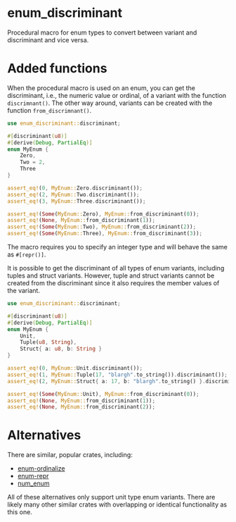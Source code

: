 # enum_discriminant
Procedural macro for enum types to convert between variant and discriminant and vice versa.

# Added functions
When the procedural macro is used on an enum, you can get the discriminant, i.e., the numeric value
or ordinal, of a variant with the function `discrimnant()`. The other way around, variants can be
created with the function `from_discrimnant()`.

```rust
use enum_discriminant::discriminant;

#[discriminant(u8)]
#[derive(Debug, PartialEq)]
enum MyEnum {
    Zero,
    Two = 2,
    Three
}

assert_eq!(0, MyEnum::Zero.discriminant());
assert_eq!(2, MyEnum::Two.discriminant());
assert_eq!(3, MyEnum::Three.discriminant());

assert_eq!(Some(MyEnum::Zero), MyEnum::from_discriminant(0));
assert_eq!(None, MyEnum::from_discriminant(1));
assert_eq!(Some(MyEnum::Two), MyEnum::from_discriminant(2));
assert_eq!(Some(MyEnum::Three), MyEnum::from_discriminant(3));

```

The macro requires you to specify an integer type and will behave the same as `#[repr()]`.

It is possible to get the discriminant of all types of enum variants, including tuples and struct
variants. However, tuple and struct variants cannot be created from the discriminant since it
also requires the member values of the variant.

```rust
use enum_discriminant::discriminant;

#[discriminant(u8)]
#[derive(Debug, PartialEq)]
enum MyEnum {
    Unit,
    Tuple(u8, String),
    Struct{ a: u8, b: String }
}

assert_eq!(0, MyEnum::Unit.discriminant());
assert_eq!(1, MyEnum::Tuple(17, "blargh".to_string()).discriminant());
assert_eq!(2, MyEnum::Struct{ a: 17, b: "blargh".to_string() }.discriminant());

assert_eq!(Some(MyEnum::Unit), MyEnum::from_discriminant(0));
assert_eq!(None, MyEnum::from_discriminant(1));
assert_eq!(None, MyEnum::from_discriminant(2));

```

# Alternatives
There are similar, popular crates, including:

- [enum-ordinalize](https://crates.io/crates/enum-ordinalize)
- [enum-repr](https://crates.io/crates/enum-repr)
- [num_enum](https://crates.io/crates/num_enum)

All of these alternatives only support unit type enum variants. There are likely many other
similar crates with overlapping or identical functionality as this one.
